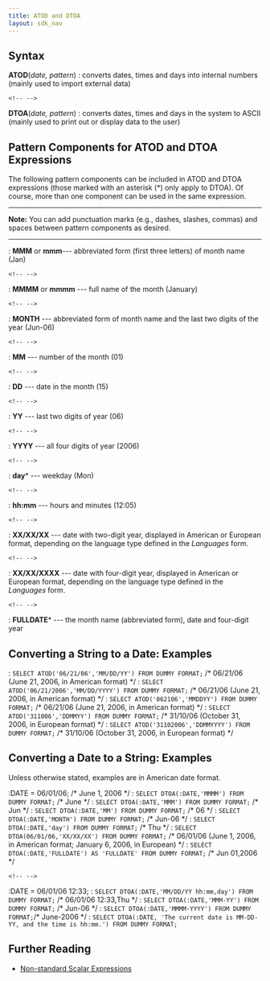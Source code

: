 ```yaml
---
title: ATOD and DTOA
layout: sdk_nav
---
```


## Syntax

**ATOD**(*date, pattern*)
:   converts dates, times and days into internal numbers (mainly used to
    import external data)

```{=html}
<!-- -->
```

**DTOA**(*date, pattern*)
:   converts dates, times and days in the system to ASCII (mainly used
    to print out or display data to the user)

## Pattern Components for ATOD and DTOA Expressions 

The following pattern components can be included in ATOD and DTOA
expressions (those marked with an asterisk (\*) only apply to DTOA). Of
course, more than one component can be used in the same expression.

------------------------------------------------------------------------

**Note:** You can add punctuation marks (e.g., dashes, slashes, commas)
and spaces between pattern components as desired.

------------------------------------------------------------------------

:   **MMM** or **mmm**--- abbreviated form (first three letters) of
    month name (Jan)

```{=html}
<!-- -->
```

:   **MMMM** or **mmmm** --- full name of the month (January)

```{=html}
<!-- -->
```

:   **MONTH** --- abbreviated form of month name and the last two digits
    of the year (Jun-06)

```{=html}
<!-- -->
```

:   **MM** --- number of the month (01)

```{=html}
<!-- -->
```

:   **DD** --- date in the month (15)

```{=html}
<!-- -->
```

:   **YY** --- last two digits of year (06)

```{=html}
<!-- -->
```

:   **YYYY** --- all four digits of year (2006)

```{=html}
<!-- -->
```

:   **day**\* --- weekday (Mon)

```{=html}
<!-- -->
```

:   **hh:mm** --- hours and minutes (12:05)

```{=html}
<!-- -->
```

:   **XX/XX/XX** --- date with two-digit year, displayed in American or
    European format, depending on the language type defined in the
    *Languages* form.

```{=html}
<!-- -->
```

:   **XX/XX/XXXX** --- date with four-digit year, displayed in American
    or European format, depending on the language type defined in the
    *Languages* form.

```{=html}
<!-- -->
```

:   **FULLDATE**\* --- the month name (abbreviated form), date and
    four-digit year

## Converting a String to a Date: Examples 

:   `SELECT ATOD('06/21/06','MM/DD/YY') FROM DUMMY FORMAT;` /\* 06/21/06
    (June 21, 2006, in American format) \*/
:   `SELECT ATOD('06/21/2006','MM/DD/YYYY') FROM DUMMY FORMAT;` /\*
    06/21/06 (June 21, 2006, in American format) \*/
:   `SELECT ATOD('062106','MMDDYY') FROM DUMMY FORMAT;` /\* 06/21/06
    (June 21, 2006, in American format) \*/
:   `SELECT ATOD('311006','DDMMYY') FROM DUMMY FORMAT;` /\* 31/10/06
    (October 31, 2006, in European format) \*/
:   `SELECT ATOD('31102006','DDMMYYYY') FROM DUMMY FORMAT;` /\* 31/10/06
    (October 31, 2006, in European format) \*/

## Converting a Date to a String: Examples 

Unless otherwise stated, examples are in American date format.

:DATE = 06/01/06; /\* June 1, 2006 \*/
:   `SELECT DTOA(:DATE,'MMMM') FROM DUMMY FORMAT;` /\* June \*/
:   `SELECT DTOA(:DATE,'MMM') FROM DUMMY FORMAT;` /\* Jun \*/
:   `SELECT DTOA(:DATE,'MM') FROM DUMMY FORMAT;` /\* 06 \*/
:   `SELECT DTOA(:DATE,'MONTH') FROM DUMMY FORMAT;` /\* Jun-06 \*/
:   `SELECT DTOA(:DATE,'day') FROM DUMMY FORMAT;` /\* Thu \*/
:   `SELECT DTOA(06/01/06,'XX/XX/XX') FROM DUMMY FORMAT;` /\* 06/01/06
    (June 1, 2006, in American format; January 6, 2006, in European) \*/
:   `SELECT DTOA(:DATE,'FULLDATE') AS 'FULLDATE' FROM DUMMY FORMAT;` /\*
    Jun 01,2006 \*/

```{=html}
<!-- -->
```

:DATE = 06/01/06 12:33;
:   `SELECT DTOA(:DATE,'MM/DD/YY hh:mm,day') FROM DUMMY FORMAT;` /\*
    06/01/06 12:33,Thu \*/
:   `SELECT DTOA(:DATE,'MMM-YY') FROM DUMMY FORMAT;` /\* Jun-06 \*/
:   `SELECT DTOA(:DATE,'MMMM-YYYY') FROM DUMMY FORMAT;`/\* June-2006 \*/
:   `SELECT DTOA(:DATE, 'The current date is MM-DD-YY, and the time is hh:mm.') FROM DUMMY FORMAT;`

## Further Reading 

-   [Non-standard Scalar
    Expressions](Non-standard-Scalar-Expressions )
